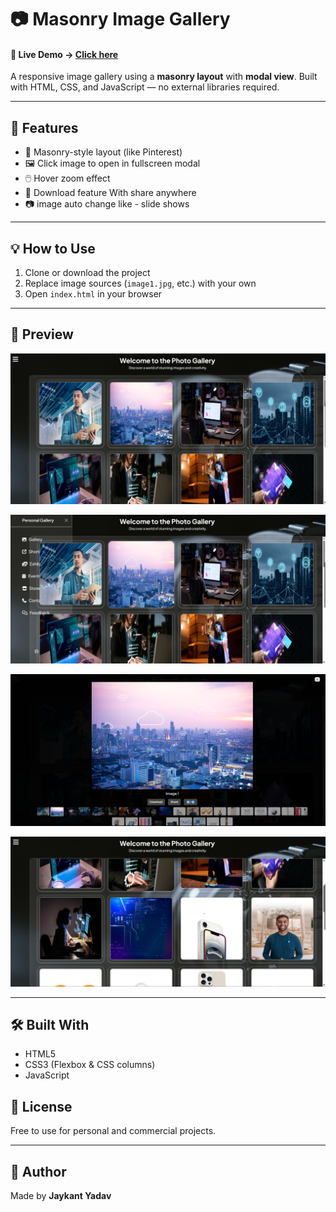 # 📷 Masonry Image Gallery
#### 🔗 Live Demo -> [Click here](https://jaykant-yadav.github.io/photo-gallery/)

A responsive image gallery using a **masonry layout** with **modal view**. Built with HTML, CSS, and JavaScript — no external libraries required.

---

## 🚀 Features

- 🧱 Masonry-style layout (like Pinterest)
- 🖼️ Click image to open in fullscreen modal
- 🖱️ Hover zoom effect
- 🥇 Download feature With share anywhere
- 📷 image auto change like - slide shows

---

## 💡 How to Use

1. Clone or download the project
2. Replace image sources (`image1.jpg`, etc.) with your own
3. Open `index.html` in your browser

---

## 📸 Preview

![Gallery Store](./assets/projectsc1.png)

![Gallery Store](./assets/projectsc3%20(2).png)

![Gallery Store](./assets/projectsc3.png)

![Gallery Store](./assets/projectsc4.png)


---

## 🛠️ Built With

- HTML5
- CSS3 (Flexbox & CSS columns)
- JavaScript

## 📄 License

Free to use for personal and commercial projects.

---

## 🙌 Author

Made by **Jaykant Yadav**